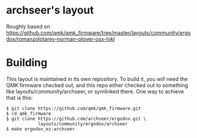 # archseer's layout

Roughly based on https://github.com/qmk/qmk_firmware/tree/master/layouts/community/ergodox/romanzolotarev-norman-plover-osx-hjkl

# Building

This layout is maintained in its own repository. To build it, you will need the QMK firmware checked out, and this repo either checked out to something like layouts/community/archseer, or symlinked there. One way to achieve that is this:

```
$ git clone https://github.com/qmk/qmk_firmware.git
$ cd qmk_firmware
$ git clone https://github.com/archseer/ergodox.git \
            layouts/community/ergodox/archseer
$ make ergodox_ez:archseer
```
